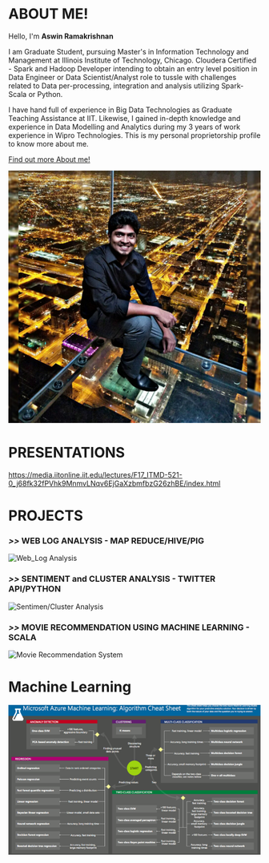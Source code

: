 # ABOUT ME!

Hello, I'm __Aswin Ramakrishnan__

I am Graduate Student, pursuing Master's in Information Technology and Management at Illinois Institute of Technology, Chicago. Cloudera Certified - Spark and Hadoop Developer intending to obtain an entry level position in Data Engineer or Data Scientist/Analyst role to tussle with challenges related to Data per-processing, integration and analysis utilizing Spark-Scala or Python.

I have hand full of experience in Big Data Technologies as Graduate Teaching Assistance at IIT. Likewise, I gained in-depth knowledge and experience in Data Modelling and Analytics during my 3 years of work experience in Wipro Technologies. This is my personal proprietorship profile to know more about me.

[Find out more About me!](http://aswinramakrishnan.info/)

![photo](https://github.com/aswinramakrishnan/projects/blob/master/PHOTO.jpeg)

# PRESENTATIONS

https://media.iitonline.iit.edu/lectures/F17_ITMD-521-0_j68fk32fPVhk9MnmvLNqv6EjGaXzbmfbzG26zhBE/index.html

# PROJECTS

### _>>_ WEB LOG ANALYSIS - MAP REDUCE/HIVE/PIG

![Web_Log Analysis](https://github.com/aswinramakrishnan/projects/tree/master/WEB_LOG_ANALYSIS) 

### _>>_ SENTIMENT and CLUSTER ANALYSIS - TWITTER API/PYTHON

![Sentimen/Cluster Analysis](https://github.com/aswinramakrishnan/projects/tree/master/SENTIMENT_CLUSTER_ANALYSIS_TWITTER)


### _>>_ MOVIE RECOMMENDATION USING MACHINE LEARNING - SCALA

![Movie Recommendation System](https://github.com/aswinramakrishnan/projects/tree/master/MOVIE_RECOMENDATION_SYSTEM)

# Machine Learning

![ML pic](https://github.com/aswinramakrishnan/projects/blob/master/ML%20CHEAT%20SHEET.png)